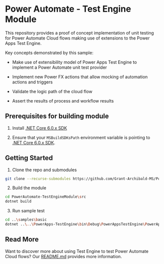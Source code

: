 # Power Automate - Test Engine Module

This repository provides a proof of concept implementation of unit testing for Power Automate Cloud flows making use of extensions to the Power Apps Test Engine.

Key concepts demonstrated by this sample:

- Make use of extensibility model of Power Apps Test Engine to implement a Power Automate unit test provider

- Implement new Power FX actions that allow mocking of automation actions and triggers
  
- Validate the logic path of the cloud flow
  
- Assert the results of process and workflow results

## Prerequisites for building module

1. Install [.NET Core 6.0.x SDK](https://dotnet.microsoft.com/en-us/download/dotnet/6.0)

2. Ensure that your `MSBuildSDKsPath` environment variable is pointing to [.NET Core 6.0.x SDK](https://dotnet.microsoft.com/en-us/download/dotnet/6.0).

## Getting Started

1. Clone the repo and submodules

```bash
git clone --recurse-submodules https://github.com/Grant-Archibald-MS/PowerAutomate-TestEngineModule.git
```

2. Build the module

```bash
cd PowerAutomate-TestEngineModule\src
dotnet build
```

3. Run sample test

```bash
cd ..\samples\basic
dotnet ..\..\PowerApps-TestEngine\bin\Debug\PowerAppsTestEngine\PowerAppsTestEngine.dll -i testPlan2.fx.yaml -t 00000000-0000-0000-0000-000000000000 -e 00000000-0000-0000-0000-000000000000 -p powerautomate -u local
```

## Read More

Want to discover more about using Test Engine to test Power Automate Cloud flows? Our [README.md](./docs/README.md) provides more information.
